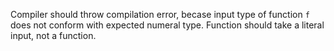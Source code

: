 Compiler should throw compilation error, becase input type of function `f` does not conform with expected numeral type. Function should take 
a literal input, not a function.
